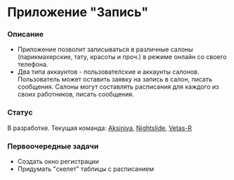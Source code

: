 # Приложение "Запись"

### Описание
* Приложение позволит записываться в различные салоны (парикмахерские, тату, красоты и проч.) в режиме онлайн со своего телефона.
* Два типа аккаунтов - пользователские и аккаунты салонов. Пользователь может оставить заявку на запись в салон, писать сообщения. Салоны могут составлять расписания для каждого из своих работников, писать сообщения.

### Статус
В разработке.
Текущая команда:  [Aksiniya](https://github.com/Aksiniya), [Nightslide](https://github.com/nightslide), [Vetas-R](https://github.com/Vetas-R)

### Первоочередные задачи
* Создать окно регистрации
* Придумать "скелет" таблицы с расписанием
